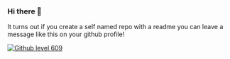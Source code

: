 ### Hi there 👋
It turns out if you create a self named repo with a readme you can leave a message like this on your github profile!

<a id="githubLevelId" href="https://github.com/arran4/github-level"> <img src="https://img.shields.io/badge/Github Level%20version1-609-yellowgreen" alt="Github level 609"/></a>
